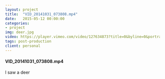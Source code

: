 ```yaml
---
layout: project
title:  "VID_20141031_073808.mp4"
date:   2015-05-12 00:00:00
categories:
- project
img: deer.jpg
video: https://player.vimeo.com/video/127634873?title=0&byline=0&portrait=0
tags: post-production
client: personal
---
```

#### VID_20141031_073808.mp4
I saw a deer